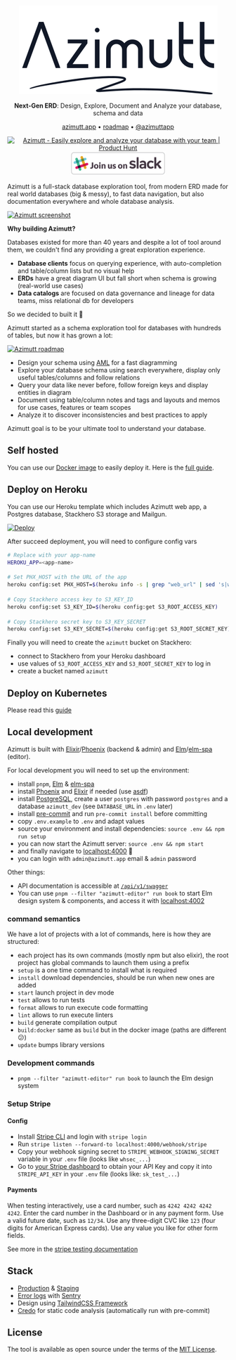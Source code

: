<p align="center">
    <a href="https://azimutt.app" target="_blank" rel="noopener">
        <picture>
          <source media="(prefers-color-scheme: dark)" srcset="assets/azimutt-logo-light.png">
          <source media="(prefers-color-scheme: light)" srcset="assets/azimutt-logo-dark.png">
          <img alt="Azimutt logo" src="assets/azimutt-logo-dark.png">
        </picture>
    </a>
</p>
<p align="center">
    <b>Next-Gen ERD</b>: Design, Explore, Document and Analyze your database, schema and data
</p>
<p align="center">
  <a href="https://azimutt.app" target="_blank" rel="noopener">azimutt.app</a> •
  <a href="https://github.com/orgs/azimuttapp/projects/5" target="_blank" rel="noopener">roadmap</a> •
  <a href="https://twitter.com/azimuttapp" target="_blank" rel="noopener">@azimuttapp</a>
</p>
<p align="center">
    <a href="https://www.producthunt.com/posts/azimutt?utm_source=badge-featured&utm_medium=badge&utm_souce=badge-azimutt" target="_blank"><img src="https://api.producthunt.com/widgets/embed-image/v1/featured.svg?post_id=390699&theme=light" alt="Azimutt - Easily explore and analyze your database with your team | Product Hunt" style="width: 250px; height: 54px;" width="250" height="54" /></a>
    <a href="https://azimutt.app/slack" target="_blank"><img src="assets/slack-join.svg" alt="Join us on Slack" style="width: 216px; height: 54px;" width="216" height="54"></a>
</p>

Azimutt is a full-stack database exploration tool, from modern ERD made for real world databases (big & messy), to fast data navigation, but also documentation everywhere and whole database analysis.

[![Azimutt screenshot](docs/_assets/azimutt.png)](https://azimutt.app/gallery/gospeak)

**Why building Azimutt?**

Databases existed for more than 40 years and despite a lot of tool around them, we couldn't find any providing a great exploration experience.

- **Database clients** focus on querying experience, with auto-completion and table/column lists but no visual help
- **ERDs** have a great diagram UI but fall short when schema is growing (real-world use cases)
- **Data catalogs** are focused on data governance and lineage for data teams, miss relational db for developers

So we decided to built it 💪

Azimutt started as a schema exploration tool for databases with hundreds of tables, but now it has grown a lot:

[![Azimutt roadmap](docs/_assets/roadmap.png)](https://mm.tt/map/2434161843?t=N2yWZj1pc1)

- Design your schema using [AML](docs/aml/README.md) for a fast diagramming
- Explore your database schema using search everywhere, display only useful tables/columns and follow relations
- Query your data like never before, follow foreign keys and display entities in diagram
- Document using table/column notes and tags and layouts and memos for use cases, features or team scopes
- Analyze it to discover inconsistencies and best practices to apply

Azimutt goal is to be your ultimate tool to understand your database.

## Self hosted

You can use our [Docker image](https://github.com/azimuttapp/azimutt/pkgs/container/azimutt) to easily deploy it. Here is the [full guide](INSTALL.md).

## Deploy on Heroku

You can use our Heroku template which includes Azimutt web app, a Postgres database, Stackhero S3 storage and Mailgun.

[![Deploy](https://www.herokucdn.com/deploy/button.svg)](https://www.heroku.com/deploy)

After succeed deployment, you will need to configure config vars

```bash
# Replace with your app-name
HEROKU_APP=<app-name>

# Set PHX_HOST with the URL of the app
heroku config:set PHX_HOST=$(heroku info -s | grep "web_url" | sed 's|web_url=https://||; s|/$||')

# Copy Stackhero access key to S3_KEY_ID
heroku config:set S3_KEY_ID=$(heroku config:get S3_ROOT_ACCESS_KEY)

# Copy Stackhero secret key to S3_KEY_SECRET
heroku config:set S3_KEY_SECRET=$(heroku config:get S3_ROOT_SECRET_KEY)
```

Finally you will need to create the `azimutt` bucket on Stackhero:

- connect to Stackhero from your Heroku dashboard
- use values of `S3_ROOT_ACCESS_KEY` and `S3_ROOT_SECRET_KEY` to log in
- create a bucket named `azimutt`

## Deploy on Kubernetes

Please read this [guide](./charts/azimutt/README.md)

## Local development

Azimutt is built with [Elixir](https://elixir-lang.org)/[Phoenix](https://www.phoenixframework.org) (backend & admin) and [Elm](https://elm-lang.org)/[elm-spa](https://www.elm-spa.dev) (editor).

For local development you will need to set up the environment:

- install `pnpm`, [Elm](https://guide.elm-lang.org/install/elm.html) & [elm-spa](https://www.elm-spa.dev)
- install [Phoenix](https://hexdocs.pm/phoenix/installation.html) and [Elixir](https://elixir-lang.org/install.html) if needed (use [asdf](https://asdf-vm.com))
- install [PostgreSQL](https://www.postgresql.org/download), create a user `postgres` with password `postgres` and a database `azimutt_dev` (see `DATABASE_URL` in `.env` later)
- install [pre-commit](https://pre-commit.com) and run `pre-commit install` before committing
- copy `.env.example` to `.env` and adapt values
- source your environment and install dependencies: `source .env && npm run setup`
- you can now start the Azimutt server: `source .env && npm start`
- and finally navigate to [localhost:4000](http://localhost:4000) 🎉
- you can login with `admin@azimutt.app` email & `admin` password

Other things:

- API documentation is accessible at [`/api/v1/swagger`](http://localhost:4000/api/v1/swagger)
- You can use `pnpm --filter "azimutt-editor" run book` to start Elm design system & components, and access it with [localhost:4002](http://localhost:4002)

### command semantics

We have a lot of projects with a lot of commands, here is how they are structured:

- each project has its own commands (mostly npm but also elixir), the root project has global commands to launch them using a prefix
- `setup` is a one time command to install what is required
- `install` download dependencies, should be run when new ones are added
- `start` launch project in dev mode
- `test` allows to run tests
- `format` allows to run execute code formatting
- `lint` allows to run execute linters
- `build` generate compilation output
- `build:docker` same as `build` but in the docker image (paths are different 😕)
- `update` bumps library versions

### Development commands

- `pnpm --filter "azimutt-editor" run book` to launch the Elm design system

### Setup Stripe

#### Config

- Install [Stripe CLI](https://stripe.com/docs/stripe-cli) and login with `stripe login`
- Run `stripe listen --forward-to localhost:4000/webhook/stripe`
- Copy your webhook signing secret to `STRIPE_WEBHOOK_SIGNING_SECRET` variable in your `.env` file (looks like `whsec_...`)
- Go to [your Stripe dashboard](https://dashboard.stripe.com/test/apikeys) to obtain your API Key and copy it into `STRIPE_API_KEY` in your `.env` file (looks like: `sk_test_...`)

#### Payments

When testing interactively, use a card number, such as `4242 4242 4242 4242`. Enter the card number in the Dashboard or in any payment form.
Use a valid future date, such as `12/34`.
Use any three-digit CVC like `123` (four digits for American Express cards).
Use any value you like for other form fields.

See more in the [stripe testing documentation](https://stripe.com/docs/testing)

## Stack

- [Production](https://azimutt.app) & [Staging](https://azimutt.dev)
- [Error logs](https://sentry.io/organizations/azimuttapp/issues/?project=6635088) with [Sentry](https://sentry.io)
- Design using [TailwindCSS Framework](https://tailwindcss.com)
- [Credo](http://credo-ci.org) for static code analysis (automatically run with pre-commit)

## License

The tool is available as open source under the terms of the [MIT License](https://opensource.org/licenses/MIT).
